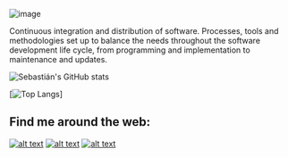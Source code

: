 ![image](https://user-images.githubusercontent.com/63010971/184237672-d7b36fce-a059-49a4-b531-9944df7615cb.png)

Continuous integration and distribution of software. Processes, tools and methodologies set up to balance the needs throughout the software development life cycle, from programming and implementation to maintenance and updates.

![Sebastián's GitHub stats](https://github-readme-stats.vercel.app/api?username=sebasvalencia726&show_icons=true&theme=gruvbox)

<!-- <a href="https://github.com/sebasvalencia726">
  <img align="center" src="https://github-readme-stats.vercel.app/api/top-langs/?username=sebasvalencia726&layout=compact&theme=radical" />
</a> -->


[![Top Langs](https://github-readme-stats.vercel.app/api/top-langs/?username=sebasvalencia726&hide=css,html&langs_count=10&layout=compact)]

<!-- Please don't remove this: Grab your social icons from https://github.com/carlsednaoui/gitsocial -->

<!-- display the social media buttons in your README -->

## Find me around the web:


[![alt text][1.1]][1]
[![alt text][2.1]][2]
[![alt text][3.1]][3]


<!-- links to social media icons -->
<!-- no need to change these -->

<!-- icons with padding -->

[1.1]: https://user-images.githubusercontent.com/63010971/109231402-87138280-7794-11eb-9fa5-dcc69e5b9624.png (linkedin)
[2.1]: https://user-images.githubusercontent.com/63010971/109231440-9d214300-7794-11eb-99d9-f3579f59a758.png (twitter)
[3.1]: https://user-images.githubusercontent.com/63010971/109231470-aad6c880-7794-11eb-9bf0-5ce79dd6cd1b.png (medium)

<!-- links to your social media accounts -->
<!-- update these accordingly -->

[1]: https://www.linkedin.com/in/sebastianvalenciasierra/
[2]: https://twitter.com/ajinomano
[3]: https://sebasvalencia726.medium.com/




<!-- Please don't remove this: Grab your social icons from https://github.com/carlsednaoui/gitsocial -->
